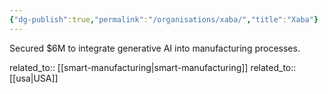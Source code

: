 ```yaml
---
{"dg-publish":true,"permalink":"/organisations/xaba/","title":"Xaba"}
---
```



Secured $6M to integrate generative AI into manufacturing processes.

related_to:: [[smart-manufacturing\|smart-manufacturing]]
related_to:: [[usa\|USA]]
